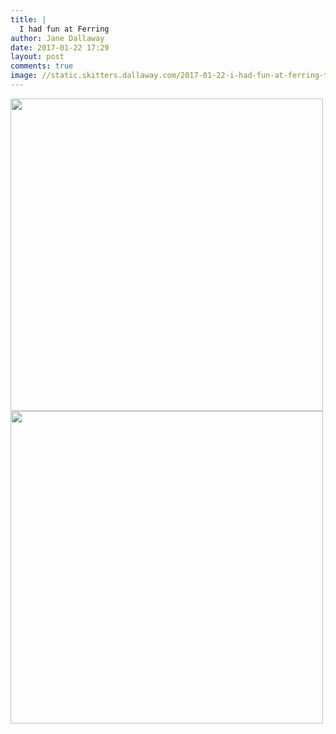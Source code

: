```yaml
---
title: |
  I had fun at Ferring
author: Jane Dallaway
date: 2017-01-22 17:29
layout: post
comments: true
image: //static.skitters.dallaway.com/2017-01-22-i-had-fun-at-ferring-thumb-IMG_9912.JPG
---
```


<div>
        <a href="//static.skitters.dallaway.com/2017-01-22-i-had-fun-at-ferring-fullsize-IMG_9912.JPG">
          <img src="//static.skitters.dallaway.com/2017-01-22-i-had-fun-at-ferring-thumb-IMG_9912.JPG" width="500" height="500"/>
        </a>
      </div><div>
        <a href="//static.skitters.dallaway.com/2017-01-22-i-had-fun-at-ferring-fullsize-IMG_9913.JPG">
          <img src="//static.skitters.dallaway.com/2017-01-22-i-had-fun-at-ferring-thumb-IMG_9913.JPG" width="500" height="500"/>
        </a>
      </div>


  
      